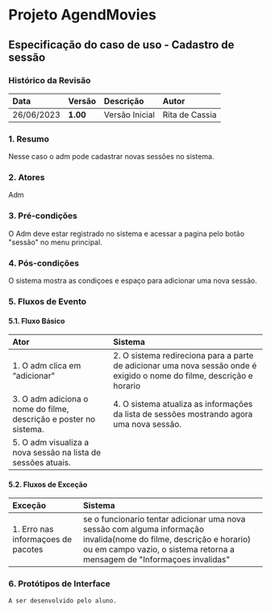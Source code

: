# Projeto AgendMovies

## Especificação do caso de uso - Cadastro de sessão

### Histórico da Revisão 

|  Data  | Versão | Descrição | Autor |
|:-------|:-------|:----------|:------|
| 26/06/2023 | **1.00** | Versão Inicial  | Rita de Cassia |

### 1. Resumo 

Nesse caso o adm pode cadastrar novas sessões no sistema.

### 2. Atores 

Adm

### 3. Pré-condições

O Adm deve estar registrado no sistema e acessar a pagina pelo botão "sessão" no menu principal.

### 4. Pós-condições

O sistema mostra as condiçoes e espaço para adicionar uma nova sessão.

### 5. Fluxos de Evento

#### 5.1. Fluxo Básico

| Ator   | Sistema |
|:-------|:--------|
| 1. O adm clica em “adicionar"| 2. O sistema redireciona para a parte de adicionar uma nova sessão onde é exigido o nome do filme, descrição e horario|
| 3. O adm adiciona o nome do filme, descrição e poster no sistema.| 4. O sistema atualiza as informações da lista de sessões mostrando agora uma nova sessão.|
| 5. O adm visualiza a nova sessão na lista de sessões atuais. |

#### 5.2. Fluxos de Exceção

| Exceção | Sistema |
|:--------|:--------|
| 1. Erro nas informaçoes de pacotes | se o funcionario tentar adicionar uma nova sessão com alguma informação invalida(nome do filme, descrição e horario) ou em campo vazio, o sistema retorna a mensagem de "Informaçoes invalidas" |


### 6. Protótipos de Interface
`A ser desenvolvido pelo aluno.`

